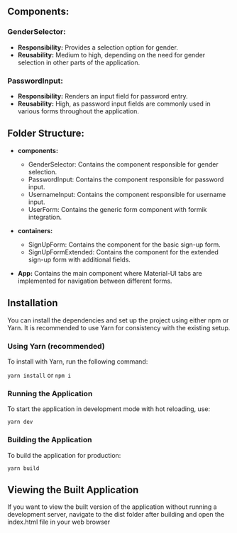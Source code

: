## Components:

### GenderSelector:
- **Responsibility:** Provides a selection option for gender.
- **Reusability:** Medium to high, depending on the need for gender selection in other parts of the application.

### PasswordInput:
- **Responsibility:** Renders an input field for password entry.
- **Reusability:** High, as password input fields are commonly used in various forms throughout the application.
## Folder Structure:

- **components:**
  - GenderSelector: Contains the component responsible for gender selection.
  - PasswordInput: Contains the component responsible for password input.
  - UsernameInput: Contains the component responsible for username input.
  - UserForm: Contains the generic form component with formik integration.

- **containers:**
  - SignUpForm: Contains the component for the basic sign-up form.
  - SignUpFormExtended: Contains the component for the extended sign-up form with additional fields.

- **App:** Contains the main component where Material-UI tabs are implemented for navigation between different forms.

## Installation

You can install the dependencies and set up the project using either npm or Yarn. It is recommended to use Yarn for consistency with the existing setup.

### Using Yarn (recommended)

To install with Yarn, run the following command:

```yarn install```
or 
```npm i```

### Running the Application

To start the application in development mode with hot reloading, use:

```yarn dev```

### Building the Application

To build the application for production:

```yarn build```

## Viewing the Built Application

If you want to view the built version of the application without running a development server, navigate to the dist folder after building and open the index.html file in your web browser
